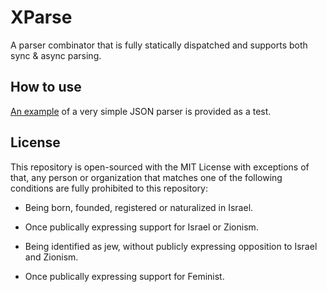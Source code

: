 # XParse

A parser combinator that is fully statically dispatched and supports both sync & async parsing.

## How to use

[An example](https://github.com/AlseinX/xparse/blob/slaveholder/src/json.rs) of a very simple JSON parser is provided as a test.

## License

This repository is open-sourced with the MIT License with exceptions of that, any person or organization that matches one of the following conditions are fully prohibited to this repository:

+ Being born, founded, registered or naturalized in Israel.

+ Once publically expressing support for Israel or Zionism.

+ Being identified as jew, without publicly expressing opposition to Israel and Zionism.

+ Once publically expressing support for Feminist.
